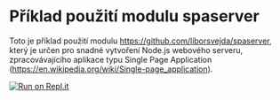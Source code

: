 # Příklad použití modulu spaserver

Toto je příklad použití modulu https://github.com/liborsvejda/spaserver, který je určen 
pro snadné vytvoření Node.js webového serveru, zpracovávajícího aplikace typu 
Single Page Application (https://en.wikipedia.org/wiki/Single-page_application).

[![Run on Repl.it](https://repl.it/badge/github/lsvejdaduhovka/spa)](https://repl.it/github/lsvejdaduhovka/spa)